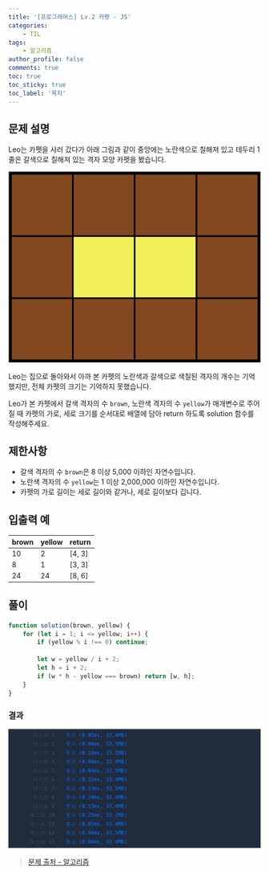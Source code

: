 ```yaml
---
title: '[프로그래머스] Lv.2 카펫 - JS'
categories:
    - TIL
tags:
    - 알고리즘
author_profile: false
comments: true
toc: true
toc_sticky: true
toc_label: '목차'
---
```


## 문제 설명

Leo는 카펫을 사러 갔다가 아래 그림과 같이 중앙에는 노란색으로 칠해져 있고 테두리 1줄은 갈색으로 칠해져 있는 격자 모양 카펫을 봤습니다.

![desc1](/assets/images/2023/10/05/algorithm-87-desc1.png)

Leo는 집으로 돌아와서 아까 본 카펫의 노란색과 갈색으로 색칠된 격자의 개수는 기억했지만, 전체 카펫의 크기는 기억하지 못했습니다.

Leo가 본 카펫에서 갈색 격자의 수 `brown`, 노란색 격자의 수 `yellow`가 매개변수로 주어질 때 카펫의 가로, 세로 크기를 순서대로 배열에 담아 return 하도록 solution 함수를 작성해주세요.

## 제한사항

-   갈색 격자의 수 `brown`은 8 이상 5,000 이하인 자연수입니다.
-   노란색 격자의 수 `yellow`는 1 이상 2,000,000 이하인 자연수입니다.
-   카펫의 가로 길이는 세로 길이와 같거나, 세로 길이보다 깁니다.

## 입출력 예

| brown | yellow | return |
| ----- | ------ | ------ |
| 10    | 2      | [4, 3] |
| 8     | 1      | [3, 3] |
| 24    | 24     | [8, 6] |

## 풀이

```javascript
function solution(brown, yellow) {
    for (let i = 1; i <= yellow; i++) {
        if (yellow % i !== 0) continue;

        let w = yellow / i + 2;
        let h = i + 2;
        if (w * h - yellow === brown) return [w, h];
    }
}
```

### 결과

![result1](/assets/images/2023/10/05/algorithm-87-result1.png)

> [문제 출처 - 알고리즘](https://school.programmers.co.kr/learn/courses/30/lessons/42842)
